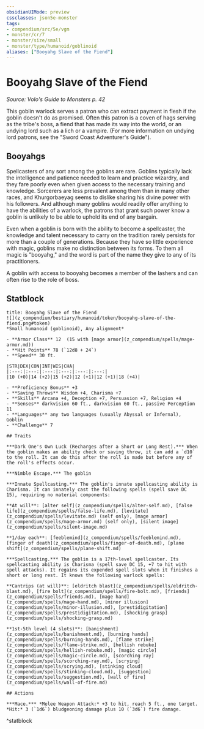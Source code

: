 ```yaml
---
obsidianUIMode: preview
cssclasses: json5e-monster
tags:
- compendium/src/5e/vgm
- monster/cr/7
- monster/size/small
- monster/type/humanoid/goblinoid
aliases: ["Booyahg Slave of the Fiend"]
---
```

# Booyahg Slave of the Fiend
*Source: Volo's Guide to Monsters p. 42*  

This goblin warlock serves a patron who can extract payment in flesh if the goblin doesn't do as promised. Often this patron is a coven of hags serving as the tribe's boss, a fiend that has made its way into the world, or an undying lord such as a lich or a vampire. (For more information on undying lord patrons, see the "Sword Coast Adventurer's Guide").

## Booyahgs

Spellcasters of any sort among the goblins are rare. Goblins typically lack the intelligence and patience needed to learn and practice wizardry, and they fare poorly even when given access to the necessary training and knowledge. Sorcerers are less prevalent among them than in many other races, and Khurgorbaeyag seems to dislike sharing his divine power with his followers. And although many goblins would readily offer anything to have the abilities of a warlock, the patrons that grant such power know a goblin is unlikely to be able to uphold its end of any bargain.

Even when a goblin is born with the ability to become a spellcaster, the knowledge and talent necessary to carry on the tradition rarely persists for more than a couple of generations. Because they have so little experience with magic, goblins make no distinction between its forms. To them all magic is "booyahg," and the word is part of the name they give to any of its practitioners.

A goblin with access to booyahg becomes a member of the lashers and can often rise to the role of boss.

## Statblock

```ad-statblock
title: Booyahg Slave of the Fiend
![](z_compendium/bestiary/humanoid/token/booyahg-slave-of-the-fiend.png#token)
*Small humanoid (goblinoid), Any alignment*

- **Armor Class** 12  (15 with [mage armor](z_compendium/spells/mage-armor.md))
- **Hit Points** 78 (`12d8 + 24`)
- **Speed** 30 ft.

|STR|DEX|CON|INT|WIS|CHA|
|:---:|:---:|:---:|:---:|:---:|:---:|
|10 (+0)|14 (+2)|15 (+2)|12 (+1)|12 (+1)|18 (+4)|

- **Proficiency Bonus** +3
- **Saving Throws** Wisdom +4, Charisma +7
- **Skills** Arcana +4, Deception +7, Persuasion +7, Religion +4
- **Senses** darkvision 60 ft., darkvision 60 ft., passive Perception 11
- **Languages** any two languages (usually Abyssal or Infernal), Goblin
- **Challenge** 7

## Traits

***Dark One's Own Luck (Recharges after a Short or Long Rest).*** When the goblin makes an ability check or saving throw, it can add a `d10` to the roll. It can do this after the roll is made but before any of the roll's effects occur.

***Nimble Escape.*** The goblin

***Innate Spellcasting.*** The goblin's innate spellcasting ability is Charisma. It can innately cast the following spells (spell save DC 15), requiring no material components:

**At will**: [alter self](z_compendium/spells/alter-self.md), [false life](z_compendium/spells/false-life.md), [levitate](z_compendium/spells/levitate.md) (self only), [mage armor](z_compendium/spells/mage-armor.md) (self only), [silent image](z_compendium/spells/silent-image.md)

**1/day each**: [feeblemind](z_compendium/spells/feeblemind.md), [finger of death](z_compendium/spells/finger-of-death.md), [plane shift](z_compendium/spells/plane-shift.md)

***Spellcasting.*** The goblin is a 17th-level spellcaster. Its spellcasting ability is Charisma (spell save DC 15, +7 to hit with spell attacks). It regains its expended spell slots when it finishes a short or long rest. It knows the following warlock spells:

**Cantrips (at will)**: [eldritch blast](z_compendium/spells/eldritch-blast.md), [fire bolt](z_compendium/spells/fire-bolt.md), [friends](z_compendium/spells/friends.md), [mage hand](z_compendium/spells/mage-hand.md), [minor illusion](z_compendium/spells/minor-illusion.md), [prestidigitation](z_compendium/spells/prestidigitation.md), [shocking grasp](z_compendium/spells/shocking-grasp.md)

**1st-5th level (4 slots)**: [banishment](z_compendium/spells/banishment.md), [burning hands](z_compendium/spells/burning-hands.md), [flame strike](z_compendium/spells/flame-strike.md), [hellish rebuke](z_compendium/spells/hellish-rebuke.md), [magic circle](z_compendium/spells/magic-circle.md), [scorching ray](z_compendium/spells/scorching-ray.md), [scrying](z_compendium/spells/scrying.md), [stinking cloud](z_compendium/spells/stinking-cloud.md), [suggestion](z_compendium/spells/suggestion.md), [wall of fire](z_compendium/spells/wall-of-fire.md)

## Actions

***Mace.*** *Melee Weapon Attack:* +3 to hit, reach 5 ft., one target. *Hit:* 3 (`1d6`) bludgeoning damage plus 10 (`3d6`) fire damage.
```
^statblock